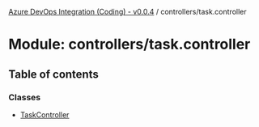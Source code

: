 [Azure DevOps Integration (Coding) - v0.0.4](../README.md) / controllers/task.controller

# Module: controllers/task.controller

## Table of contents

### Classes

- [TaskController](../classes/controllers_task_controller.TaskController.md)
